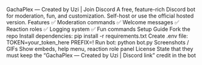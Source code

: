 GachaPlex — Created by Uzi | Join Discord
A free, feature-rich Discord bot for moderation, fun, and customization. Self-host or use the official hosted version.
Features
✅ Moderation commands
✅ Welcome messages
✅ Reaction roles
✅ Logging system
✅ Fun commands
Setup Guide
Fork the repo
Install dependencies:
pip install -r requirements.txt
Create .env file:
TOKEN=your_token_here
PREFIX=!
Run bot:
python bot.py
Screenshots / GIFs
Show embeds, help menu, reaction role panel
License
State that they must keep the “GachaPlex — Created by Uzi | Discord link” credit in the bot

